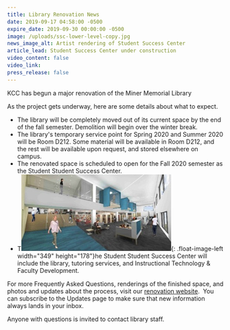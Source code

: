 ```yaml
---
title: Library Renovation News
date: 2019-09-17 04:58:00 -0500
expire_date: 2019-09-30 00:00:00 -0500
image: /uploads/ssc-lower-level-copy.jpg
news_image_alt: Artist rendering of Student Success Center
article_lead: Student Success Center under construction
video_content: false
video_link:
press_release: false
---
```


KCC has begun a major renovation of the Miner Memorial Library

As the project gets underway, here are some details about what to expect.

* The library will be completely moved out of its current space by the end of the fall semester. Demolition will begin over the winter break.
* The library's temporary service point for Spring 2020 and Summer 2020 will be Room D212. Some material will be available in Room D212, and the rest will be available upon request, and stored elsewhere on campus.&nbsp;
* The renovated space is scheduled to open for the Fall 2020 semester as the Student Student Success Center.
* T![](/uploads/ssc-lower-level-copy.jpg){: .float-image-left width="349" height="178"}he Student Student Success Center will include the library, tutoring services, and Instructional Technology & Faculty Development.

For more Frequently Asked Questions, renderings of the finished space, and photos and updates about the process, visit our [renovation website](https://kcc.libguides.com/renovation). &nbsp;You can subscribe to the Updates page to make sure that new information always lands in your inbox.

Anyone with questions is invited to contact library staff.